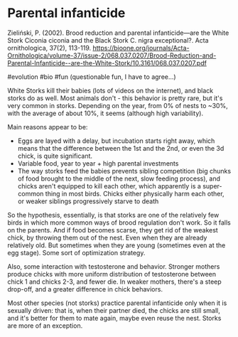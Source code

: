 # Parental infanticide

Zieliński, P. (2002). Brood reduction and parental infanticide—are the White Stork Ciconia ciconia and the Black Stork C. nigra exceptional?. Acta ornithologica, 37(2), 113-119.
https://bioone.org/journals/Acta-Ornithologica/volume-37/issue-2/068.037.0207/Brood-Reduction-and-Parental-Infanticide--are-the-White-Stork/10.3161/068.037.0207.pdf

#evolution #bio #fun (questionable fun, I have to agree...)

White Storks kill their babies (lots of videos on the internet), and black storks do as well. Most animals don't - this behavior is pretty rare, but it's very common in storks. Depending on the year, from 0% of nests to ~30%, with the average of about 10%, it seems (although high variability).

Main reasons appear to be:

* Eggs are layed with a delay, but incubation starts right away, which means that the difference between the 1st and the 2nd, or even the 3d chick, is quite significant.
* Variable food, year to year + high parental investments
* The way storks feed the babies prevents sibling competition (big chunks of food brought to the middle of the next, slow feeding process), and chicks aren't equipped to kill each other, which apparently is a super-common thing in most birds. Chicks either physically harm each other, or weaker siblings progressively starve to death

So the hypothesis, essentially, is that storks are one of the relatively few birds in which more common ways of brood regulation don't work. So it falls on the parents. And if food becomes scarse, they get rid of the weakest chick, by throwing them out of the nest. Even when they are already relatively old. But sometimes when they are young (sometimes even at the egg stage). Some sort of optimization strategy.

Also, some interaction with testosterone and behavior. Stronger mothers produce chicks with more uniform distribution of testosterone between chick 1 and chicks 2-3, and fewer die. In weaker mothers, there's a steep drop-off, and a greater difference in chick behaviors.

Most other species (not storks) practice parental infanticide only when it is sexually driven: that is, when their partner died, the chicks are still small, and it's better for them to mate again, maybe even reuse the nest. Storks are more of an exception.